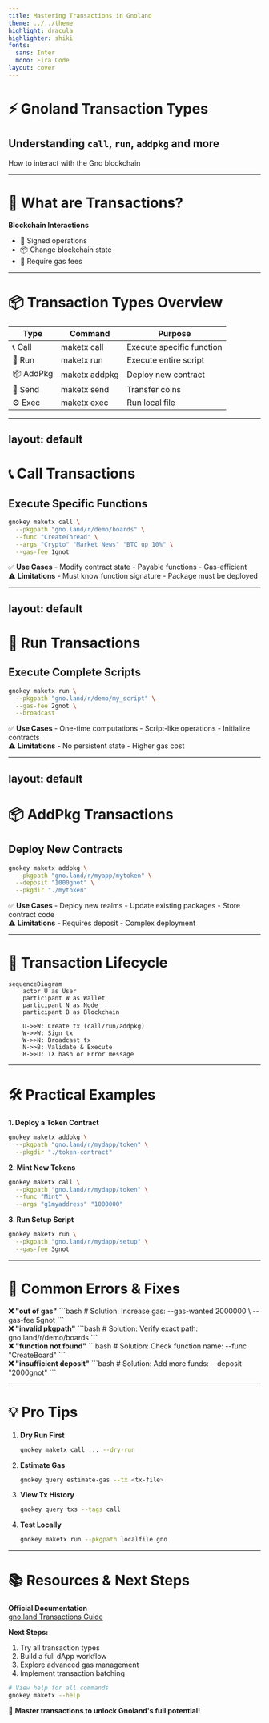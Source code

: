 ```yaml
---
title: Mastering Transactions in Gnoland
theme: ../../theme
highlight: dracula
highlighter: shiki
fonts:
  sans: Inter
  mono: Fira Code
layout: cover
---
```


# ⚡ Gnoland Transaction Types  
## Understanding `call`, `run`, `addpkg` and more

How to interact with the Gno blockchain

---

# 🔄 What are Transactions?


**Blockchain Interactions**
- 📝 Signed operations
- 📦 Change blockchain state
- 🔐 Require gas fees


---

# 📦 Transaction Types Overview

<div class="overflow-x-auto">
<table class="w-full">
<thead class="bg-gray-100">
  <tr>
    <th class="p-3 text-left">Type</th>
    <th class="p-3 text-left">Command</th>
    <th class="p-3 text-left">Purpose</th>
  </tr>
</thead>
<tbody>
  <tr class="border-b hover:bg-blue-50">
    <td class="p-3 font-bold">📞 Call</td>
    <td class="p-3 font-mono">maketx call</td>
    <td class="p-3">Execute specific function</td>
  </tr>
  <tr class="border-b hover:bg-green-50">
    <td class="p-3 font-bold">🏃 Run</td>
    <td class="p-3 font-mono">maketx run</td>
    <td class="p-3">Execute entire script</td>
  </tr>
  <tr class="border-b hover:bg-purple-50">
    <td class="p-3 font-bold">📦 AddPkg</td>
    <td class="p-3 font-mono">maketx addpkg</td>
    <td class="p-3">Deploy new contract</td>
  </tr>
  <tr class="border-b hover:bg-amber-50">
    <td class="p-3 font-bold">💸 Send</td>
    <td class="p-3 font-mono">maketx send</td>
    <td class="p-3">Transfer coins</td>
  </tr>
  <tr class="border-b hover:bg-teal-50">
    <td class="p-3 font-bold">⚙️ Exec</td>
    <td class="p-3 font-mono">maketx exec</td>
    <td class="p-3">Run local file</td>
  </tr>
</tbody>
</table>
</div>

---
layout: default
---

# 📞 <span class="text-blue-500">Call</span> Transactions
## Execute Specific Functions

```bash {all|1|2|3|4|5|all}
gnokey maketx call \
  --pkgpath "gno.land/r/demo/boards" \
  --func "CreateThread" \
  --args "Crypto" "Market News" "BTC up 10%" \
  --gas-fee 1gnot
```

<div class="grid grid-cols-2 gap-4 mt-6">
<div class="p-4 bg-blue-50 rounded border-l-4 border-blue-400">
✅ <strong>Use Cases</strong>
- Modify contract state
- Payable functions
- Gas-efficient
</div>

<div class="p-4 bg-red-50 rounded border-l-4 border-red-400">
⚠️ <strong>Limitations</strong>
- Must know function signature
- Package must be deployed
</div>
</div>

---
layout: default
---

# 🏃 <span class="text-green-500">Run</span> Transactions
## Execute Complete Scripts

```bash {all|2|3|4|all}
gnokey maketx run \
  --pkgpath "gno.land/r/demo/my_script" \
  --gas-fee 2gnot \
  --broadcast
```

<div class="grid grid-cols-2 gap-4 mt-6">
<div class="p-4 bg-green-50 rounded border-l-4 border-green-400">
✅ <strong>Use Cases</strong>
- One-time computations
- Script-like operations
- Initialize contracts
</div>

<div class="p-4 bg-red-50 rounded border-l-4 border-red-400">
⚠️ <strong>Limitations</strong>
- No persistent state
- Higher gas cost
</div>
</div>

---
layout: default
---

# 📦 <span class="text-purple-500">AddPkg</span> Transactions
## Deploy New Contracts

```bash {all|2|3|4|all}
gnokey maketx addpkg \
  --pkgpath "gno.land/r/myapp/mytoken" \
  --deposit "1000gnot" \
  --pkgdir "./mytoken" 
```

<div class="grid grid-cols-2 gap-4 mt-6">
<div class="p-4 bg-purple-50 rounded border-l-4 border-purple-400">
✅ <strong>Use Cases</strong>
- Deploy new realms
- Update existing packages
- Store contract code
</div>

<div class="p-4 bg-red-50 rounded border-l-4 border-red-400">
⚠️ <strong>Limitations</strong>
- Requires deposit
- Complex deployment
</div>
</div>

---

# 🔄 Transaction Lifecycle

```mermaid 
sequenceDiagram
    actor U as User
    participant W as Wallet
    participant N as Node
    participant B as Blockchain
    
    U->>W: Create tx (call/run/addpkg)
    W->>W: Sign tx
    W->>N: Broadcast tx
    N->>B: Validate & Execute
    B->>U: TX hash or Error message
```

---

# 🛠 Practical Examples

**1. Deploy a Token Contract**
```bash
gnokey maketx addpkg \
  --pkgpath "gno.land/r/mydapp/token" \
  --pkgdir "./token-contract"
```

**2. Mint New Tokens**
```bash
gnokey maketx call \
  --pkgpath "gno.land/r/mydapp/token" \
  --func "Mint" \
  --args "g1myaddress" "1000000"
```

**3. Run Setup Script**
```bash
gnokey maketx run \
  --pkgpath "gno.land/r/mydapp/setup" \
  --gas-fee 3gnot
```

---

# 🚨 Common Errors & Fixes

<div class="grid grid-cols-2 gap-4 mt-6">
<div class="p-4 bg-red-50 rounded-lg">
<strong>❌ "out of gas"</strong>
```bash
# Solution:
Increase gas:
--gas-wanted 2000000 \
--gas-fee 5gnot
```
</div>

<div class="p-4 bg-red-50 rounded-lg">
<strong>❌ "invalid pkgpath"</strong>
```bash
# Solution:
Verify exact path:
gno.land/r/demo/boards
```
</div>

<div class="p-4 bg-red-50 rounded-lg">
<strong>❌ "function not found"</strong>
```bash
# Solution:
Check function name:
--func "CreateBoard"
```
</div>

<div class="p-4 bg-red-50 rounded-lg">
<strong>❌ "insufficient deposit"</strong>
```bash
# Solution:
Add more funds:
--deposit "2000gnot"
```
</div>
</div>

---

# 💡 Pro Tips

1. **Dry Run First**
   ```bash
   gnokey maketx call ... --dry-run
   ```

2. **Estimate Gas**
   ```bash
   gnokey query estimate-gas --tx <tx-file>
   ```

3. **View Tx History**
   ```bash
   gnokey query txs --tags call
   ```

4. **Test Locally**
   ```bash
   gnokey maketx run --pkgpath localfile.gno
   ```

---

# 📚 Resources & Next Steps

**Official Documentation**  
[gno.land Transactions Guide](https://docs.gno.land/guides/transactions)  

**Next Steps:**
1. Try all transaction types
2. Build a full dApp workflow
3. Explore advanced gas management
4. Implement transaction batching

```bash
# View help for all commands
gnokey maketx --help
```

<div class="mt-8 text-center text-xl">
🚀 <strong>Master transactions to unlock Gnoland's full potential!</strong>
</div>